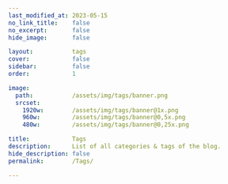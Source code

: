 ```yaml
---
last_modified_at: 2023-05-15
no_link_title:    false 
no_excerpt:       false 
hide_image:       false

layout:           tags
cover:            false
sidebar:          false
order:            1

image:
  path:           /assets/img/tags/banner.png
  srcset:
    1920w:        /assets/img/tags/banner@1x.png
    960w:         /assets/img/tags/banner@0,5x.png
    480w:         /assets/img/tags/banner@0,25x.png

title:            Tags
description:      List of all categories & tags of the blog.
hide_description: false
permalink:        /Tags/

---
```

